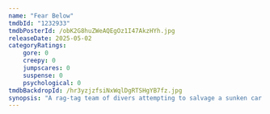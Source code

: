 ```yaml
---
name: "Fear Below"
tmdbId: "1232933"
tmdbPosterId: /obK2G8huZWeAQEgOz1I47AkzHYh.jpg
releaseDate: 2025-05-02
categoryRatings:
    gore: 0
    creepy: 0
    jumpscares: 0
    suspense: 0
    psychological: 0
tmdbBackdropId: /hr3yzjzfsiNxWqlDgRTSHgYB7fz.jpg
synopsis: "A rag-tag team of divers attempting to salvage a sunken car from a river are thwarted by a highly aggressive bull shark."
---
```

